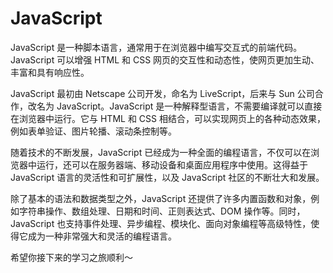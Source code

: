 # JavaScript

JavaScript 是一种脚本语言，通常用于在浏览器中编写交互式的前端代码。JavaScript 可以增强 HTML 和 CSS 网页的交互性和动态性，使网页更加生动、丰富和具有响应性。

JavaScript 最初由 Netscape 公司开发，命名为 LiveScript，后来与 Sun 公司合作，改名为 JavaScript。JavaScript 是一种解释型语言，不需要编译就可以直接在浏览器中运行。它与 HTML 和 CSS 相结合，可以实现网页上的各种动态效果，例如表单验证、图片轮播、滚动条控制等。

随着技术的不断发展，JavaScript 已经成为一种全面的编程语言，不仅可以在浏览器中运行，还可以在服务器端、移动设备和桌面应用程序中使用。这得益于 JavaScript 语言的灵活性和可扩展性，以及 JavaScript 社区的不断壮大和发展。

除了基本的语法和数据类型之外，JavaScript 还提供了许多内置函数和对象，例如字符串操作、数组处理、日期和时间、正则表达式、DOM 操作等。同时，JavaScript 也支持事件处理、异步编程、模块化、面向对象编程等高级特性，使得它成为一种非常强大和灵活的编程语言。

希望你接下来的学习之旅顺利～

